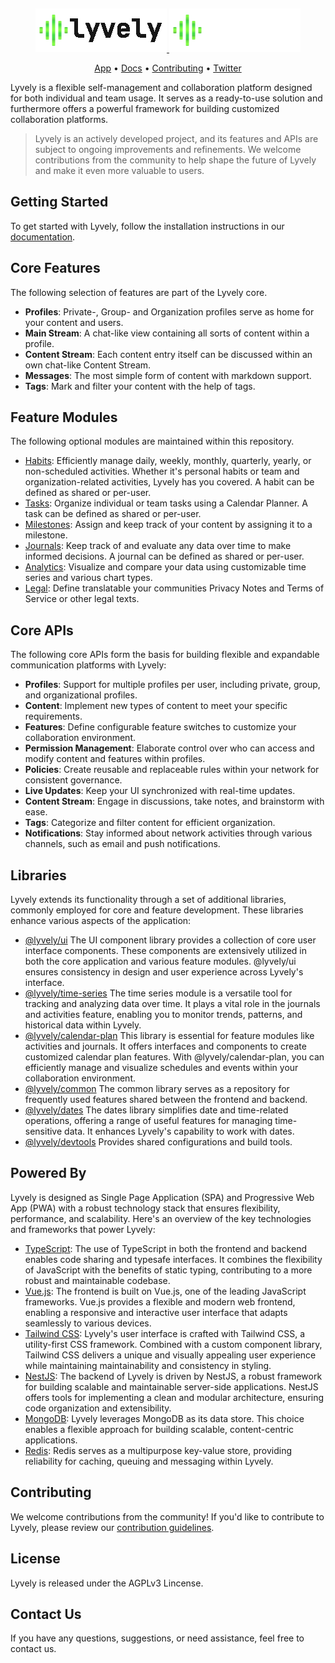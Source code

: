 &nbsp;
<p align="center">
  <a href="https://lyvely.app/#gh-light-mode-only" target="_blank">
    <img src="https://github.com/buddh4/lyvely/blob/main/design/lyvely-readme-logo-light.png?raw=true" alt="Lyvely" width="210px">
  </a>
  <a href="https://lyvely.app/#gh-dark-mode-only" target="_blank">
    <img src="https://github.com/buddh4/lyvely/blob/main/design/lyvely-readme-logo-dark.png?raw=true" alt="Lyvely" width="210px">
  </a>
</p>
<p align="center">
    <a href="https://lyvely.app/">App</a> •
    <a href="https://forum.ghost.org">Docs</a> •
    <a href="https://github.com/TryGhost/Ghost/blob/main/.github/CONTRIBUTING.md">Contributing</a> •
    <a href="https://twitter.com/ghost">Twitter</a>
</p>

Lyvely is a flexible self-management and collaboration platform designed for both individual and team usage. 
It serves as a ready-to-use solution and furthermore offers a powerful framework for building customized collaboration
platforms.

> Lyvely is an actively developed project, and its features and APIs are subject to ongoing improvements and refinements. 
> We welcome contributions from the community to help shape the future of Lyvely and make it even more valuable to users.

## Getting Started

To get started with Lyvely, follow the installation instructions in our [documentation](https://docs.lyvely.app).

## Core Features

The following selection of features are part of the Lyvely core.

 - **Profiles**: Private-, Group- and Organization profiles serve as home for your content and users.
 - **Main Stream**: A chat-like view containing all sorts of content within a profile.
 - **Content Stream**: Each content entry itself can be discussed within an own chat-like Content Stream.
 - **Messages**: The most simple form of content with markdown support.
 - **Tags**: Mark and filter your content with the help of tags.

## Feature Modules

The following optional modules are maintained within this repository.

 - [Habits](https://github.com/buddh4/lyvely/tree/main/packages/features/habits): Efficiently manage daily, weekly, monthly, quarterly, yearly, or non-scheduled activities.
Whether it's personal habits or team and organization-related activities, Lyvely has you covered. A habit can be defined as shared or per-user.
- [Tasks](https://github.com/buddh4/lyvely/tree/main/packages/features/tasks): Organize individual or team tasks using a Calendar Planner.
A task can be defined as shared or per-user.
- [Milestones](https://github.com/buddh4/lyvely/tree/main/packages/features/milestones): Assign and keep track of your content by assigning it to a milestone.
- [Journals](https://github.com/buddh4/lyvely/tree/main/packages/features/journals): Keep track of and evaluate any data over time to make informed decisions.
  A journal can be defined as shared or per-user.
- [Analytics](https://github.com/buddh4/lyvely/tree/main/packages/features/analytics): Visualize and compare your data using customizable time series and various chart types.
- [Legal](https://github.com/buddh4/lyvely/tree/main/packages/features/analytics): Define translatable your communities Privacy Notes and Terms of Service or other legal texts.

## Core APIs

The following core APIs form the basis for building flexible and expandable communication platforms with Lyvely:

- **Profiles**: Support for multiple profiles per user, including private, group, and organizational profiles.
- **Content**: Implement new types of content to meet your specific requirements.
- **Features**: Define configurable feature switches to customize your collaboration environment.
- **Permission Management**: Elaborate control over who can access and modify content and features within profiles.
- **Policies**: Create reusable and replaceable rules within your network for consistent governance.
- **Live Updates**: Keep your UI synchronized with real-time updates.
- **Content Stream**: Engage in discussions, take notes, and brainstorm with ease.
- **Tags**: Categorize and filter content for efficient organization.
- **Notifications**: Stay informed about network activities through various channels, such as email and push notifications.

## Libraries

Lyvely extends its functionality through a set of additional libraries, commonly employed for core and feature development.
These libraries enhance various aspects of the application:

- [@lyvely/ui](https://github.com/buddh4/lyvely/tree/main/packages/libs/ui) The UI component library provides a collection of core user interface components.
  These components are extensively utilized in both the core application and various feature modules. @lyvely/ui ensures
  consistency in design and user experience across Lyvely's interface.
- [@lyvely/time-series](https://github.com/buddh4/lyvely/tree/main/packages/libs/time-series) The time series module is a versatile tool for tracking and analyzing data over time. It plays
  a vital role in the journals and activities feature, enabling you to monitor trends, patterns, and historical data within Lyvely.
- [@lyvely/calendar-plan](https://github.com/buddh4/lyvely/tree/main/packages/libs/calendar-plan) This library is essential for feature modules like activities and journals. It offers
  interfaces and components to create customized calendar plan features. With @lyvely/calendar-plan, you can efficiently
  manage and visualize schedules and events within your collaboration environment.
- [@lyvely/common](https://github.com/buddh4/lyvely/tree/main/packages/libs/common) The common library serves as a repository for frequently used features shared between the frontend
  and backend.
- [@lyvely/dates](https://github.com/buddh4/lyvely/tree/main/packages/libs/dates) The dates library simplifies date and time-related operations, offering a range of useful features
  for managing time-sensitive data. It enhances Lyvely's capability to work with dates.
- [@lyvely/devtools](https://github.com/buddh4/lyvely/tree/main/packages/libs/devtools) Provides shared configurations and build tools.

## Powered By

Lyvely is designed as Single Page Application (SPA) and Progressive Web App (PWA) 
with a robust technology stack that ensures flexibility, performance, and scalability. Here's an overview of the key technologies and frameworks that power
Lyvely:

 - [TypeScript](https://www.typescriptlang.org/): The use of TypeScript in both the frontend and backend enables code sharing and typesafe interfaces. 
It combines the flexibility of JavaScript with the benefits of static typing, contributing to a more robust and maintainable
codebase.
 - [Vue.js](https://vuejs.org/): The frontend is built on Vue.js, one of the leading JavaScript frameworks. Vue.js provides a flexible and
modern web frontend, enabling a responsive and interactive user interface that adapts seamlessly to various devices.
 - [Tailwind CSS](https://tailwindcss.com/): Lyvely's user interface is crafted with Tailwind CSS, a utility-first CSS framework. Combined with 
a custom component library, Tailwind CSS delivers a unique and visually appealing user experience while maintaining maintainability and consistency in styling.
 - [NestJS](https://nestjs.com/): The backend of Lyvely is driven by NestJS, a robust framework for building scalable and maintainable 
server-side applications. NestJS offers tools for implementing a clean and modular architecture, ensuring 
code organization and extensibility.
 - [MongoDB](https://www.mongodb.com/):  Lyvely leverages MongoDB as its data store. This choice enables a flexible approach
for building scalable, content-centric applications.
 - [Redis](https://redis.io/): Redis serves as a multipurpose key-value store, providing reliability for caching, queuing and messaging within Lyvely.

## Contributing

We welcome contributions from the community! If you'd like to contribute to Lyvely, please review our 
[contribution guidelines]().

## License

Lyvely is released under the AGPLv3 Lincense.

## Contact Us

If you have any questions, suggestions, or need assistance, feel free to contact us.